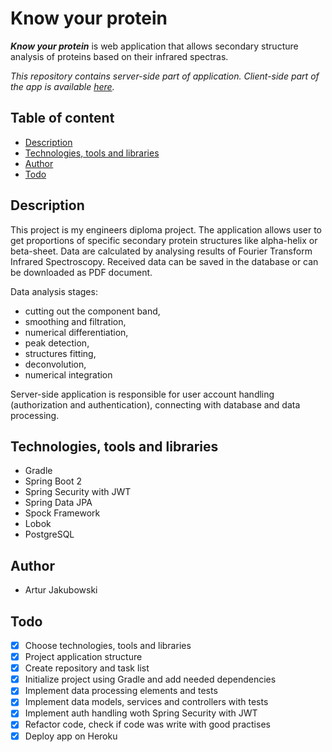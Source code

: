 # Know your protein

***Know your protein*** is web application that allows secondary structure analysis of proteins based on their infrared spectras.

*This repository contains server-side part of application. Client-side part of the app is available [here](https://github.com/jakubowski1005/know-your-protein-client).*


## Table of content

- [Description](#description)
- [Technologies, tools and libraries](#technologies-tools-and-libraries)
- [Author](#author)
- [Todo](#todo)

## Description

This project is my engineers diploma project. The application allows user to get proportions of specific secondary protein structures like alpha-helix or beta-sheet. Data are calculated by analysing results of Fourier Transform Infrared Spectroscopy. Received data can be saved in the database or can be downloaded as PDF document.

Data analysis stages:
- cutting out the component band,
- smoothing and filtration,
- numerical differentiation,
- peak detection,
- structures fitting,
- deconvolution,
- numerical integration

Server-side application is responsible for user account handling (authorization and authentication), connecting with database and data processing.


## Technologies, tools and libraries ##

- Gradle 
- Spring Boot 2
- Spring Security with JWT
- Spring Data JPA
- Spock Framework
- Lobok
- PostgreSQL

## Author

- Artur Jakubowski

## Todo

- [X] Choose technologies, tools and libraries
- [X] Project application structure
- [X] Create repository and task list
- [X] Initialize project using Gradle and add needed dependencies
- [X] Implement data processing elements and tests
- [X] Implement data models, services and controllers with tests
- [X] Implement auth handling woth Spring Security with JWT
- [X] Refactor code, check if code was write with good practises
- [X] Deploy app on Heroku
